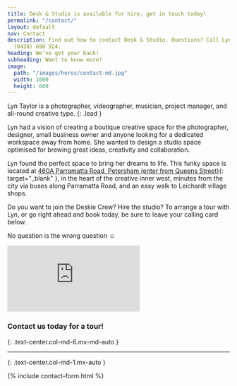 ```yaml
---
title: Desk & Studio is available for hire, get in touch today!
permalink: "/contact/"
layout: default
nav: Contact
description: Find out how to contact Desk & Studio. Questions? Call Lyn Taylor on
  (0438) 698 924.
heading: We've got your back!
subheading: Want to know more?
image:
  path: "/images/heros/contact-md.jpg"
  width: 1600
  height: 600
---
```


Lyn Taylor is a photographer, videographer, musician, project manager, and all-round creative type.
{: .lead }

Lyn had a vision of creating a boutique creative space for the photographer, designer, small business owner and anyone looking for a dedicated workspace away from home. She wanted to design a studio space optimised for brewing great ideas, creativity and collaboration.

Lyn found the perfect space to bring her dreams to life. This funky space is located at [460A Parramatta Road, Petersham (enter from Queens Street)](https://goo.gl/maps/c41QcFGe7Gx){: target="_blank" }, in the heart of the creative inner west, minutes from the city via buses along Parramatta Road, and an easy walk to Leichardt village shops.

Do you want to join the Deskie Crew? Hire the studio? To arrange a tour with Lyn, or go right ahead and book today, be sure to leave your calling card below.

No question is the wrong question ☺

<div class="embed-responsive embed-responsive-16by9 text-center col-md-8 mx-md-auto">
  <iframe lass="embed-responsive-item" src="https://www.google.com/maps/embed?pb=!1m14!1m8!1m3!1d13248.21741045553!2d151.158655!3d-33.888254!3m2!1i1024!2i768!4f13.1!3m3!1m2!1s0x0%3A0x54c00579f61d91df!2sDesk+and+Studio!5e0!3m2!1sen!2sau!4v1531015060666" frameborder="0" allowfullscreen></iframe>
</div>

### Contact us today for a tour!
{: .text-center.col-md-6.mx-md-auto }

---
{: .text-center.col-md-1.mx-auto }

{% include contact-form.html %}
